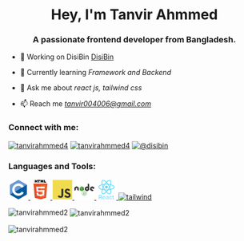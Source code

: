 <h1 align="center">Hey, I'm Tanvir Ahmmed</h1>
<h3 align="center">A passionate frontend developer from Bangladesh.</h3>

- 🔭 Working on DisiBin [DisiBin](https://disibin.com)

- 🌱 Currently learning *Framework and Backend*

- 💬 Ask me about *react js, tailwind css*

- 📫 Reach me *tanvir004006@gmail.com*

<h3 align="left">Connect with me:</h3>
<p align="left">
<a href="https://fb.com/tanvirahmmed4" target="blank"><img align="center" src="https://raw.githubusercontent.com/rahuldkjain/github-profile-readme-generator/master/src/images/icons/Social/facebook.svg" alt="tanvirahmmed4" height="30" width="40" /></a>
<a href="https://instagram.com/tanvirahmmed4" target="blank"><img align="center" src="https://raw.githubusercontent.com/rahuldkjain/github-profile-readme-generator/master/src/images/icons/Social/instagram.svg" alt="tanvirahmmed4" height="30" width="40" /></a>
<a href="https://www.youtube.com/c/@disibin" target="blank"><img align="center" src="https://raw.githubusercontent.com/rahuldkjain/github-profile-readme-generator/master/src/images/icons/Social/youtube.svg" alt="@disibin" height="30" width="40" /></a>
</p>


<h3 align="left">Languages and Tools:</h3>
<p align="left"> <a href="https://www.cprogramming.com/" target="_blank" rel="noreferrer"> <img src="https://raw.githubusercontent.com/devicons/devicon/master/icons/c/c-original.svg" alt="c" width="40" height="40"/> </a> <a href="https://www.w3.org/html/" target="_blank" rel="noreferrer"> <img src="https://raw.githubusercontent.com/devicons/devicon/master/icons/html5/html5-original-wordmark.svg" alt="html5" width="40" height="40"/> </a> <a href="https://developer.mozilla.org/en-US/docs/Web/JavaScript" target="_blank" rel="noreferrer"> <img src="https://raw.githubusercontent.com/devicons/devicon/master/icons/javascript/javascript-original.svg" alt="javascript" width="40" height="40"/> </a> <a href="https://nodejs.org" target="_blank" rel="noreferrer"> <img src="https://raw.githubusercontent.com/devicons/devicon/master/icons/nodejs/nodejs-original-wordmark.svg" alt="nodejs" width="40" height="40"/> </a> <a href="https://reactjs.org/" target="_blank" rel="noreferrer"> <img src="https://raw.githubusercontent.com/devicons/devicon/master/icons/react/react-original-wordmark.svg" alt="react" width="40" height="40"/> </a> <a href="https://tailwindcss.com/" target="_blank" rel="noreferrer"> <img src="https://www.vectorlogo.zone/logos/tailwindcss/tailwindcss-icon.svg" alt="tailwind" width="40" height="40"/> </a> </p>

<p><img align="left" src="https://github-readme-stats.vercel.app/api/top-langs?username=tanvirahmmed2&show_icons=true&locale=en&layout=compact" alt="tanvirahmmed2" /></p>

<p>&nbsp;<img align="center" src="https://github-readme-stats.vercel.app/api?username=tanvirahmmed2&show_icons=true&locale=en" alt="tanvirahmmed2" /></p>

<p><img align="center" src="https://github-readme-streak-stats.herokuapp.com/?user=tanvirahmmed2&" alt="tanvirahmmed2" /></p>
